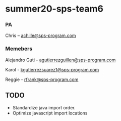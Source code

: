 # summer20-sps-team6

### PA
Chris – achille@sps-program.com

### Memebers
Alejandro Guti - agutierrezguillen@sps-program.com

Karol - kgutierrezsuarez1@sps-program.com

Reggie - rfrank@sps-program.com

## TODO

* Standardize java import order.
* Optimize javascript import locations
